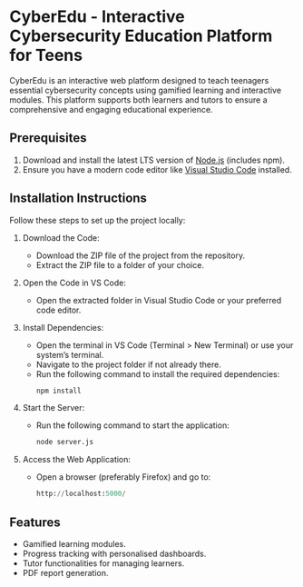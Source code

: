 # CyberEdu - Interactive Cybersecurity Education Platform for Teens
CyberEdu is an interactive web platform designed to teach teenagers essential cybersecurity concepts using gamified learning and interactive modules. This platform supports both learners and tutors to ensure a comprehensive and engaging educational experience.

## Prerequisites
1. Download and install the latest LTS version of [Node.js](https://nodejs.org/en) (includes npm).
2. Ensure you have a modern code editor like [Visual Studio Code](https://code.visualstudio.com/) installed.

## Installation Instructions
Follow these steps to set up the project locally:
1. Download the Code:
	- Download the ZIP file of the project from the repository.
	- Extract the ZIP file to a folder of your choice.

2. Open the Code in VS Code:
	- Open the extracted folder in Visual Studio Code or your preferred code editor.

3. Install Dependencies:
	- Open the terminal in VS Code (Terminal > New Terminal) or use your system’s terminal.
	- Navigate to the project folder if not already there.
	- Run the following command to install the required dependencies:
		```python
		npm install
		```

4. Start the Server:
	- Run the following command to start the application:
		```python
		node server.js
		```

5. Access the Web Application:
	- Open a browser (preferably Firefox) and go to:
		```python
		http://localhost:5000/
		```


## Features
- Gamified learning modules.
- Progress tracking with personalised dashboards.
- Tutor functionalities for managing learners.
- PDF report generation.

